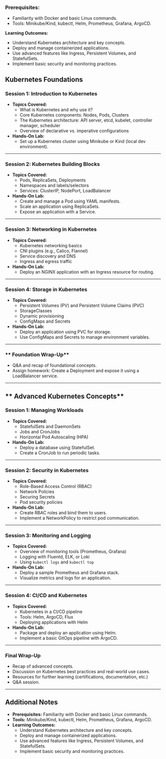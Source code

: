 
### Prerequisites: 

- Familiarity with Docker and basic Linux commands.
- Tools: Minikube/Kind, kubectl, Helm, Prometheus, Grafana, ArgoCD.

  
**Learning Outcomes:**
- Understand Kubernetes architecture and key concepts.
- Deploy and manage containerized applications.
- Use advanced features like Ingress, Persistent Volumes, and StatefulSets.
- Implement basic security and monitoring practices.

## **Kubernetes Foundations**

### **Session 1: Introduction to Kubernetes**
- **Topics Covered:**
  - What is Kubernetes and why use it?
  - Core Kubernetes components: Nodes, Pods, Clusters
  - The Kubernetes architecture: API server, etcd, kubelet, controller manager, scheduler
  - Overview of declarative vs. imperative configurations
- **Hands-On Lab:**  
  - Set up a Kubernetes cluster using Minikube or Kind (local dev environment).

---

### **Session 2: Kubernetes Building Blocks**
- **Topics Covered:**
  - Pods, ReplicaSets, Deployments
  - Namespaces and labels/selectors
  - Services: ClusterIP, NodePort, LoadBalancer
- **Hands-On Lab:**  
  - Create and manage a Pod using YAML manifests.
  - Scale an application using ReplicaSets.
  - Expose an application with a Service.

---

### **Session 3: Networking in Kubernetes**
- **Topics Covered:**
  - Kubernetes networking basics
  - CNI plugins (e.g., Calico, Flannel)
  - Service discovery and DNS
  - Ingress and egress traffic
- **Hands-On Lab:**  
  - Deploy an NGINX application with an Ingress resource for routing.

---

### **Session 4: Storage in Kubernetes**
- **Topics Covered:**
  - Persistent Volumes (PV) and Persistent Volume Claims (PVC)
  - StorageClasses
  - Dynamic provisioning
  - ConfigMaps and Secrets
- **Hands-On Lab:**  
  - Deploy an application using PVC for storage.
  - Use ConfigMaps and Secrets to manage environment variables.

---

### ** Foundation Wrap-Up**
- Q&A and recap of foundational concepts.
- Assign homework: Create a Deployment and expose it using a LoadBalancer service.

---

## ** Advanced Kubernetes Concepts**

### **Session 1: Managing Workloads**
- **Topics Covered:**
  - StatefulSets and DaemonSets
  - Jobs and CronJobs
  - Horizontal Pod Autoscaling (HPA)
- **Hands-On Lab:**  
  - Deploy a database using StatefulSet.
  - Create a CronJob to run periodic tasks.

---

### **Session 2: Security in Kubernetes**
- **Topics Covered:**
  - Role-Based Access Control (RBAC)
  - Network Policies
  - Securing Secrets
  - Pod security policies
- **Hands-On Lab:**  
  - Create RBAC roles and bind them to users.
  - Implement a NetworkPolicy to restrict pod communication.

---

### **Session 3: Monitoring and Logging**
- **Topics Covered:**
  - Overview of monitoring tools (Prometheus, Grafana)
  - Logging with Fluentd, ELK, or Loki
  - Using `kubectl logs` and `kubectl top`
- **Hands-On Lab:**  
  - Deploy a sample Prometheus and Grafana stack.
  - Visualize metrics and logs for an application.

---

### **Session 4: CI/CD and Kubernetes**
- **Topics Covered:**
  - Kubernetes in a CI/CD pipeline
  - Tools: Helm, ArgoCD, Flux
  - Deploying applications with Helm
- **Hands-On Lab:**  
  - Package and deploy an application using Helm.
  - Implement a basic GitOps pipeline with ArgoCD.

---

### **Final Wrap-Up**
- Recap of advanced concepts.
- Discussion on Kubernetes best practices and real-world use cases.
- Resources for further learning (certifications, documentation, etc.)
- Q&A session.

---

## **Additional Notes**
- **Prerequisites:** Familiarity with Docker and basic Linux commands.
- **Tools:** Minikube/Kind, kubectl, Helm, Prometheus, Grafana, ArgoCD.
- **Learning Outcomes:**  
  - Understand Kubernetes architecture and key concepts.
  - Deploy and manage containerized applications.
  - Use advanced features like Ingress, Persistent Volumes, and StatefulSets.
  - Implement basic security and monitoring practices.

